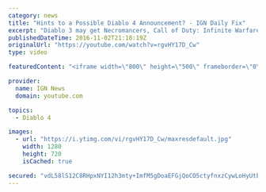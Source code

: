 ```yaml
---
category: news
title: "Hints to a Possible Diablo 4 Announcement? - IGN Daily Fix"
excerpt: "Diablo 3 may get Necromancers, Call of Duty: Infinite Warfare to be bundled with PS4 Slim, and is Diablo 4 going to be announced at Blizzcon? Diablo 3 Getting ..."
publishedDateTime: 2016-11-02T21:18:19Z
originalUrl: "https://youtube.com/watch?v=rgvHY17D_Cw"
type: video

featuredContent: "<iframe width=\"800\" height=\"500\" frameborder=\"0\" src=\"https://www.youtube.com/embed/rgvHY17D_Cw\" allow=\"accelerometer; autoplay; encrypted-media; gyroscope; picture-in-picture\" allowfullscreen></iframe>"

provider:
  name: IGN News
  domain: youtube.com

topics:
  - Diablo 4

images:
  - url: "https://i.ytimg.com/vi/rgvHY17D_Cw/maxresdefault.jpg"
    width: 1280
    height: 720
    isCached: true

secured: "vdL58lS12C8RHpxNYI12h3mty+ImfM5gDoaEFGjQoCO5ctyfnxzCywLoHyUtbuvfL8wT5xYCo3wR/lS6GCVt0UG52ndvQITqQp5oTJlVrbCbf2mabrjQhz0lsr4Yh6Vsu4SWsHT78DPbK25iT8qHxmHlgluakAFXlaMOt56o7wS8y5q7cthMuIguixovhKc9oupohc3wBg6tHRGWwDLNn3P0kClFvx9kkJzwANIps9C5XVppg2HLyRGbNeYwPMjjyT4izrC0xFw4F3f+jfN/sMn5YVnGQw2ZCSufU02uMAxBrEC13NiybEbUxKyvOpIRxbVBszqRpmbeU6r2BWOEoWcWRPIw1FGTW73ho1bQpTAbZrFCNJSriWsGcNQ0Gc9P7KWGFMJwZ9YEl2hz3uEt3A==;VNe3KCA8MhGE4ZEHVg5zhQ=="
---
```



